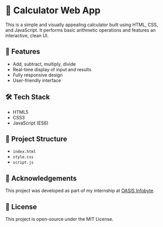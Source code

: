 # 🔢 Calculator Web App

This is a simple and visually appealing calculator built using HTML, CSS, and JavaScript. It performs basic arithmetic operations and features an interactive, clean UI.

## 🚀 Features
- Add, subtract, multiply, divide
- Real-time display of input and results
- Fully responsive design
- User-friendly interface

## 🛠️ Tech Stack
- HTML5
- CSS3
- JavaScript (ES6)



## 📂 Project Structure
- `index.html`
- `style.css`
- `script.js`

## 🙌 Acknowledgements
This project was developed as part of my internship at [OASIS Infobyte](https://www.linkedin.com/company/oasis-infobyte/).

## 📌 License
This project is open-source under the MIT License.
